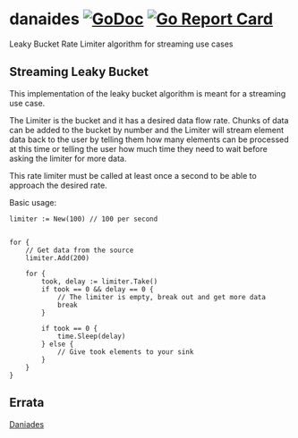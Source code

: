 [//]: # " DO NOT ALTER OR REMOVE COPYRIGHT NOTICES OR THIS HEADER. "
[//]: # "  "
[//]: # " Copyright (c) 2019-2023 Oracle and/or its affiliates. All rights reserved. "
[//]: # "  "
[//]: # " The contents of this file are subject to the terms of either the GNU "
[//]: # " General Public License Version 2 only (''GPL'') or the Common Development "
[//]: # " and Distribution License(''CDDL'') (collectively, the ''License'').  You "
[//]: # " may not use this file except in compliance with the License.  You can "
[//]: # " obtain a copy of the License at "
[//]: # " https://oss.oracle.com/licenses/CDDL+GPL-1.1 "
[//]: # " or LICENSE.txt.  See the License for the specific "
[//]: # " language governing permissions and limitations under the License. "
[//]: # "  "
[//]: # " When distributing the software, include this License Header Notice in each "
[//]: # " file and include the License file at LICENSE.txt. "
[//]: # "  "
[//]: # " GPL Classpath Exception: "
[//]: # " Oracle designates this particular file as subject to the ''Classpath'' "
[//]: # " exception as provided by Oracle in the GPL Version 2 section of the License "
[//]: # " file that accompanied this code. "
[//]: # "  "
[//]: # " Modifications: "
[//]: # " If applicable, add the following below the License Header, with the fields "
[//]: # " enclosed by brackets [] replaced by your own identifying information: "
[//]: # " ''Portions Copyright [year] [name of copyright owner]'' "
[//]: # "  "
[//]: # " Contributor(s): "
[//]: # " If you wish your version of this file to be governed by only the CDDL or "
[//]: # " only the GPL Version 2, indicate your decision by adding ''[Contributor] "
[//]: # " elects to include this software in this distribution under the [CDDL or GPL "
[//]: # " Version 2] license.''  If you don't indicate a single choice of license, a "
[//]: # " recipient has the option to distribute your version of this file under "
[//]: # " either the CDDL, the GPL Version 2 or to extend the choice of license to "
[//]: # " its licensees as provided above.  However, if you add GPL Version 2 code "
[//]: # " and therefore, elected the GPL Version 2 license, then the option applies "
[//]: # " only if the new code is made subject to such option by the copyright "
[//]: # " holder. "

# danaides [![GoDoc](https://godoc.org/github.com/jwells131313/danaides/rate?status.svg)](https://godoc.org/github.com/jwells131313/danaides/rate) [![Go Report Card](https://goreportcard.com/badge/github.com/jwells131313/danaides)](https://goreportcard.com/report/github.com/jwells131313/danaides)

Leaky Bucket Rate Limiter algorithm for streaming use cases

## Streaming Leaky Bucket

This implementation of the leaky bucket algorithm is meant for a streaming
use case.

The Limiter is the bucket and it has a desired data flow rate. Chunks of data
can be added to the bucket by number and the Limiter will stream element data
back to the user by telling them how many elements can be processed at this time
or telling the user how much time they need to wait before asking the limiter for
more data.

This rate limiter must be called at least once a second to be able to approach
the desired rate.

Basic usage:

```
limiter := New(100) // 100 per second


for {
    // Get data from the source
    limiter.Add(200)

    for {
        took, delay := limiter.Take()
        if took == 0 && delay == 0 {
            // The limiter is empty, break out and get more data
            break
        }

        if took == 0 {
            time.Sleep(delay)
        } else {
            // Give took elements to your sink
        }
    }
}
```

## Errata

[Daniades](https://en.wikipedia.org/wiki/Dana%C3%AFdes)
